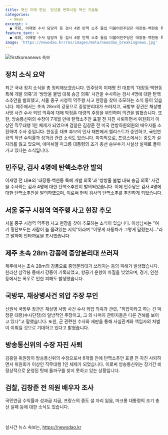 ```yaml
---
title: 혁신 미래 현실  당신을 변화시킬 혁신 기술들
categories:
  - News
excerpt: >
  ◼️ 국회, 이재명 수사 담당자 등 검사 4명 탄핵 소추 돌입 더불어민주당은 대장동·백현동 특혜 개발과 쌍방울 불법 대북 송금 등 이재명 전 대표와 관련된 사건을 담당한 검사 4명에 대한 탄핵 소추에 돌입했다. 민주당은 강백신 수원지검 성남지청 차장검사, 김영철 서울북부지검 차장검사, 박상용 수원지검 부부장검사, 엄희준 부천지청장에 대한 탄핵소추안을 발의했으며, 검사 탄핵 소추안 법사위 회부 제안이 진행 중이다. (전문보기: https://www.yna.co.kr/view/AKR20240702113251001)
feature_text: >
  ◼️ 국회, 이재명 수사 담당자 등 검사 4명 탄핵 소추 돌입 더불어민주당은 대장동·백현동 특혜 개발과 쌍방울 불법 대북 송금 등 이재명 전 대표와 관련된 사건을 담당한 검사 4명에 대한 탄핵 소추에 돌입했다. 민주당은 강백신 수원지검 성남지청 차장검사, 김영철 서울북부지검 차장검사, 박상용 수원지검 부부장검사, 엄희준 부천지청장에 대한 탄핵소추안을 발의했으며, 검사 탄핵 소추안 법사위 회부 제안이 진행 중이다. (전문보기: https://www.yna.co.kr/view/AKR20240702113251001)
image: 'https://newsdao.kr/res/images/meta/newsdao_breakingnews.jpg'
---
```


<p><img src="https://newsdao.kr/res/images/meta/newsdao_breakingnews.jpg" alt="firstkoreanews 속보" /></p>

<h2 data-ke-size="size26">정치 소식 요약</h2>

<p data-ke-size="size16">최근 국내 정치 소식을 총 정리해보겠습니다. 민주당이 이재명 전 대표의 '대장동·백현동 특혜 개발 의혹'과 '쌍방울 불법 대북 송금 의혹' 사건을 수사하는 검사 4명에 대한 탄핵소추안을 발의했고, 서울 중구 시청역 역주행 사고 현장을 찾아 추모하는 소식 등이 있습니다. 제주에서는 초속 28ｍ의 강풍으로 중앙분리대가 쓰러지고, 국방부 장관은 채상병 사망 사건 수사 외압 의혹에 대해 박정훈 대령의 주장을 부인하며 의견을 밝혔습니다. 또한, 방송통신위의 수장이 7개월 만에 탄핵소추안 표결 전 자진 사퇴하면서 위원회가 이상인 직무대행 1인 체제가 되었으며 검찰은 김창준 전 미국 연방하원의원의 배우자를 소환하여 수사 중입니다. 한동훈 대표 후보의 민사 재판에서 첼리스트가 증언하고, 국민연금의 작년 수익률과 성과급 관련 소식도 있습니다. 마지막으로, 프랑스에서는 중도가 설 자리를 잃고 있으며, 에마뉘엘 마크롱 대통령의 조기 총선 승부수가 사실상 실패로 돌아가고 있다는 소식입니다.</p>

<h2 data-ke-size="size26">민주당, 검사 4명에 탄핵소추안 발의</h2>

<p data-ke-size="size16">이재명 전 대표의 '대장동·백현동 특혜 개발 의혹'과 '쌍방울 불법 대북 송금 의혹' 사건을 수사하는 검사 4명에 대한 탄핵소추안이 발의되었습니다. 이에 민주당은 검사 4명에 대한 탄핵소추안을 발의하였으며, 이로써 현직 검사의 탄핵소추를 추진하게 되었습니다.</p>

<h2 data-ke-size="size26">서울 중구 시청역 역주행 사고 현장 추모</h2>

<p data-ke-size="size16">서울 중구 시청역 역주행 사고 현장을 찾아 추모하는 소식이 있습니다. 이성남씨는 "여기 횡단보도는 사람이 늘 몰려있는 지역"이라며 "어떻게 자동차가 그렇게 달렸는지…"라고 말하며 안타까움을 표시했습니다.</p>

<h2 data-ke-size="size26">제주 초속 28ｍ 강풍에 중앙분리대 쓰러져</h2>

<p data-ke-size="size16">제주에서는 초속 28ｍ의 강풍으로 중앙분리대가 쓰러지는 등의 피해가 발생했습니다. 한라산 삼각봉 등에서 강풍이 기록되었고, 항공기 운항이 차질을 빚었으며, 경기, 인천 등에서는 폭우로 인한 피해도 발생했습니다.</p>

<h2 data-ke-size="size26">국방부, 채상병사건 외압 주장 부인</h2>

<p data-ke-size="size16">신원식 국방부 장관은 채상병 사망 사건 수사 외압 의혹과 관련, "외압이라고 하는 건 박정훈 대령(수사단장)의 일방적인 주장이고, 그 외 나머지 관련자들은 다른 견해를 보이고 있다"고 말했습니다. 또한, 군 관련한 수사와 재판을 통해 사실관계와 책임자의 처벌이 이뤄질 것으로 기대하고 있다고 밝혔습니다.</p>

<h2 data-ke-size="size26">방송통신위의 수장 자진 사퇴</h2>

<p data-ke-size="size16">김홍일 위원장이 방송통신위의 수장으로서 6개월 만에 탄핵소추안 표결 전 자진 사퇴하면서 위원회가 이상인 직무대행 1인 체제가 되었습니다. 이로써 방송통신위는 장기간 비정상적으로 운영된 탓에 돌파구를 찾지 못하고 있는 상황입니다.</p>

<h2 data-ke-size="size26">검찰, 김창준 전 의원 배우자 조사</h2>

<p data-ke-size="size16">국민연금 수익률과 성과급 지급, 프랑스의 중도 설 자리 잃음, 마크롱 대통령의 조기 총선 실패 등에 대한 소식도 있습니다.</p> 

<p data-ke-size="size16">&nbsp;</p>
실시간 뉴스 속보는, <a href="https://newsdao.kr" rel="dofollow">https://newsdao.kr</a>



